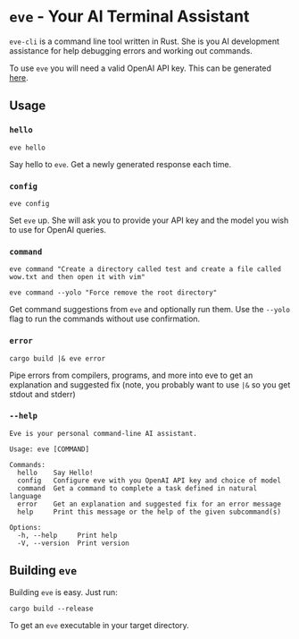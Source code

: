 # `eve` - Your AI Terminal Assistant

`eve-cli` is a command line tool written in Rust. She is you AI development assistance for help debugging errors and working out commands.

To use `eve` you will need a valid OpenAI API key. This can be generated [here](https://platform.openai.com/account/api-keys).

## Usage

### `hello`

```
eve hello
```

Say hello to `eve`. Get a newly generated response each time.

### `config`

```
eve config
```

Set `eve` up. She will ask you to provide your API key and the model you wish to use for OpenAI queries.

### `command`

```
eve command "Create a directory called test and create a file called wow.txt and then open it with vim"
```

```
eve command --yolo "Force remove the root directory"
```

Get command suggestions from `eve` and optionally run them. Use the `--yolo` flag to run the commands without use confirmation.

### `error`

```
cargo build |& eve error
```

Pipe errors from compilers, programs, and more into eve to get an explanation and suggested fix (note, you probably want to use `|&` so you get stdout and stderr)

### `--help`

```
Eve is your personal command-line AI assistant.

Usage: eve [COMMAND]

Commands:
  hello    Say Hello!
  config   Configure eve with you OpenAI API key and choice of model
  command  Get a command to complete a task defined in natural language
  error    Get an explanation and suggested fix for an error message
  help     Print this message or the help of the given subcommand(s)

Options:
  -h, --help     Print help
  -V, --version  Print version
```

## Building `eve`

Building `eve` is easy. Just run:

```
cargo build --release
```

To get an `eve` executable in your target directory.
